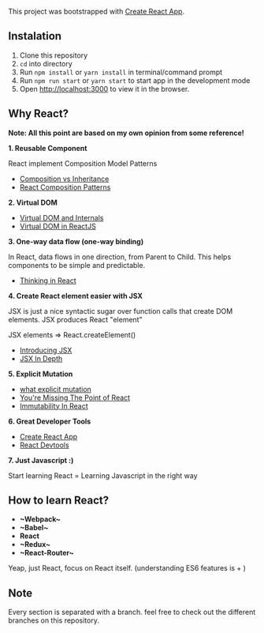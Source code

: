 This project was bootstrapped with [Create React App](https://github.com/facebook/create-react-app).

## Instalation

1. Clone this repository
2. `cd` into directory
3. Run `npm install` or `yarn install` in terminal/command prompt
4. Run `npm run start` or `yarn start` to start app in the development mode
5. Open [http://localhost:3000](http://localhost:3000) to view it in the browser.

## Why React?

**Note: All this point are based on my own opinion from some reference!**

**1. Reusable Component**

React implement Composition Model Patterns

- [Composition vs Inheritance](https://reactjs.org/docs/composition-vs-inheritance.html)
- [React Composition Patterns](https://hackernoon.com/react-composition-patterns-from-the-ground-up-8401aaad93d7)

**2. Virtual DOM**

- [Virtual DOM and Internals](https://reactjs.org/docs/faq-internals.html)
- [Virtual DOM in ReactJS](https://hackernoon.com/virtual-dom-in-reactjs-43a3fdb1d130)

**3. One-way data flow (one-way binding)**

In React, data flows in one direction, from Parent to Child. This helps components to be simple and predictable.

- [Thinking in React](https://reactjs.org/docs/thinking-in-react.html)

**4. Create React element easier with JSX**

JSX is just a nice syntactic sugar over function calls that create DOM elements. JSX produces React "element"

JSX elements => React.createElement()

- [Introducing JSX](https://reactjs.org/docs/introducing-jsx.html)
- [JSX In Depth](https://reactjs.org/docs/jsx-in-depth.html)

**5. Explicit Mutation**

- [what explicit mutation](https://stackoverflow.com/questions/45167750/what-do-explicit-mutation-and-static-mental-model-mean)
- [You're Missing The Point of React](https://medium.com/@dan_abramov/youre-missing-the-point-of-react-a20e34a51e1a)
- [Immutability In React](https://blog.logrocket.com/immutability-in-react-ebe55253a1cc)

**6. Great Developer Tools**

- [Create React App](https://github.com/facebook/create-react-app)
- [React Devtools](https://github.com/facebook/react-devtools)

**7. Just Javascript :)**

Start learning React = Learning Javascript in the right way

## How to learn React?

- **~Webpack~**
- **~Babel~**
- **React**
- **~Redux~**
- **~React-Router~**

Yeap, just React, focus on React itself. (understanding ES6 features is + )

## Note

Every section is separated with a branch. feel free to check out the different branches on this repository.
